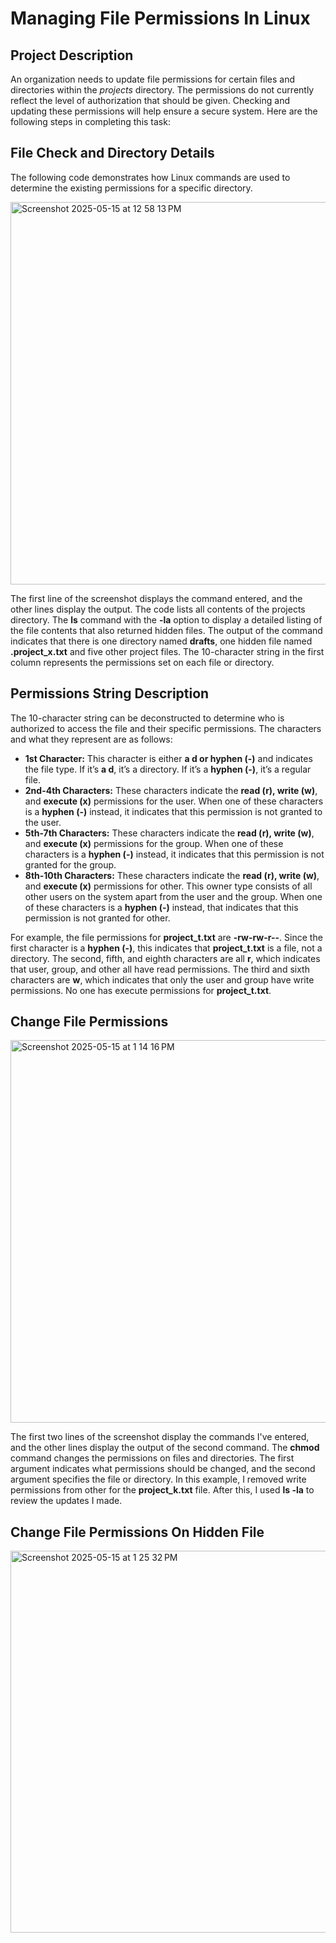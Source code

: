 # Managing File Permissions In Linux

## Project Description  
An organization needs to update file permissions for certain files and directories within the *projects* directory. The permissions do not currently reflect the level of
authorization that should be given. Checking and updating these permissions will help ensure a secure system. Here are the following steps in completing this task:

## File Check and Directory Details
The following code demonstrates how Linux commands are used to determine the existing permissions for a specific directory.

<img width="612" alt="Screenshot 2025-05-15 at 12 58 13 PM" src="https://github.com/user-attachments/assets/dee5c614-239c-49f7-b240-b1ae0ccab411" />

The first line of the screenshot displays the command entered, and the other lines display the output. The code lists all contents of the projects directory. The **ls** command with the **-la** option to display a detailed listing of the file contents that also returned hidden files. The output of the command indicates that there is one directory named **drafts**, one hidden file named **.project_x.txt** and five other project files. The 10-character string in the first column represents the permissions set on each file or directory.

## Permissions String Description
The 10-character string can be deconstructed to determine who is authorized to access the file and their specific permissions. The characters and what they represent are as follows:

- **1st Character:** This character is either **a d or hyphen (-)** and indicates the file type. If it’s **a d**, it’s a directory. If it’s a **hyphen (-)**, it’s a regular
file.
- **2nd-4th Characters:** These characters indicate the **read (r), write (w)**, and **execute (x)** permissions for the user. When one of these characters is a **hyphen (-)** instead, it indicates that this permission is not granted to the user.
- **5th-7th Characters:** These characters indicate the **read (r), write (w)**, and **execute (x)** permissions for the group. When one of these characters is a **hyphen (-)** instead, it indicates that this permission is not granted for the group.
- **8th-10th Characters:** These characters indicate the **read (r), write (w)**, and **execute (x)** permissions for other. This owner type consists of all other users on the system apart from the user and the group. When one of these characters is a **hyphen (-)** instead, that indicates that this permission is not granted for other.

For example, the file permissions for **project_t.txt** are **-rw-rw-r--**. Since the first character is a **hyphen (-)**, this indicates that **project_t.txt** is a file, not a directory. The second, fifth, and eighth characters are all **r**, which indicates that user, group, and other all have read permissions. The third and sixth characters are **w**, which indicates that only the user and group have write permissions. No one has execute permissions for **project_t.txt**.

## Change File Permissions
<img width="612" alt="Screenshot 2025-05-15 at 1 14 16 PM" src="https://github.com/user-attachments/assets/c975c914-b593-499b-b5ce-f17b222e8440" />

The first two lines of the screenshot display the commands I've entered, and the other lines display the output of the second command. The **chmod** command changes the permissions on files and directories. The first argument indicates what permissions should be changed, and the second argument specifies the file or directory. In this example, I removed write permissions from other for the **project_k.txt** file. After this, I used **ls -la** to review the updates I made.


## Change File Permissions On Hidden File
<img width="611" alt="Screenshot 2025-05-15 at 1 25 32 PM" src="https://github.com/user-attachments/assets/3a493a7d-9228-4e33-a3c9-c54cfb53217b" />


